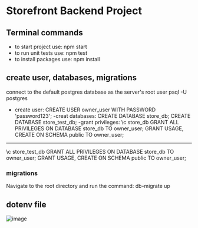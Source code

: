 # Storefront Backend Project

## Terminal commands
- to start project use: npm start
- to run unit tests use: npm test
- to install packages use: npm install

## create user, databases, migrations
connect to the default postgres database as the server's root user psql -U postgres

- create user: CREATE USER owner_user WITH PASSWORD 'password123';
-creat databases:
CREATE DATABASE store_db;
CREATE DATABASE store_test_db;
-grant privileges:
\c store_db
GRANT ALL PRIVILEGES ON DATABASE store_db TO owner_user;
GRANT USAGE, CREATE ON SCHEMA public TO owner_user;
----------------------------------------------

\c store_test_db
GRANT ALL PRIVILEGES ON DATABASE store_db TO owner_user;
GRANT USAGE, CREATE ON SCHEMA public TO owner_user;

### migrations
Navigate to the root directory and run the command: db-migrate up

## dotenv file
![image](https://user-images.githubusercontent.com/95032871/213775837-f2c27306-2cb7-494c-9550-0bd8fa6d80c6.png)

